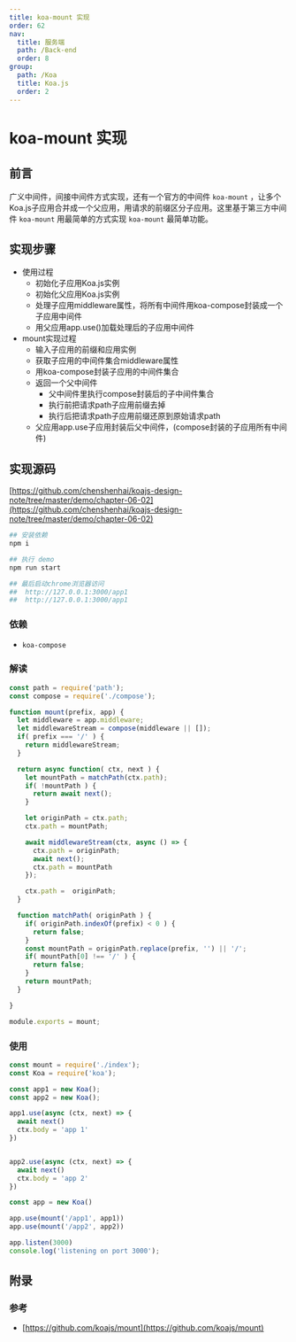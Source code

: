 ```yaml
---
title: koa-mount 实现
order: 62
nav:
  title: 服务端
  path: /Back-end
  order: 8
group:
  path: /Koa
  title: Koa.js
  order: 2
---
```


# koa-mount 实现

## 前言

 广义中间件，间接中间件方式实现，还有一个官方的中间件 `koa-mount` ，让多个Koa.js子应用合并成一个父应用，用请求的前缀区分子应用。这里基于第三方中间件 `koa-mount` 用最简单的方式实现 `koa-mount` 最简单功能。

## 实现步骤

- 使用过程
    - 初始化子应用Koa.js实例
    - 初始化父应用Koa.js实例
    - 处理子应用middleware属性，将所有中间件用koa-compose封装成一个子应用中间件
    - 用父应用app.use()加载处理后的子应用中间件
- mount实现过程
    - 输入子应用的前缀和应用实例
    - 获取子应用的中间件集合middleware属性
    - 用koa-compose封装子应用的中间件集合
    - 返回一个父中间件
      - 父中间件里执行compose封装后的子中间件集合
      - 执行前把请求path子应用前缀去掉
      - 执行后把请求path子应用前缀还原到原始请求path
    - 父应用app.use子应用封装后父中间件，(compose封装的子应用所有中间件)

## 实现源码


[https://github.com/chenshenhai/koajs-design-note/tree/master/demo/chapter-06-02](https://github.com/chenshenhai/koajs-design-note/tree/master/demo/chapter-06-02)



```sh
## 安装依赖
npm i

## 执行 demo
npm run start

## 最后启动chrome浏览器访问
##  http://127.0.0.1:3000/app1
##  http://127.0.0.1:3000/app1
```


### 依赖

- `koa-compose`

### 解读

```js
const path = require('path');
const compose = require('./compose');

function mount(prefix, app) {
  let middleware = app.middleware;
  let middlewareStream = compose(middleware || []);
  if( prefix === '/' ) {
    return middlewareStream;
  }

  return async function( ctx, next ) {
    let mountPath = matchPath(ctx.path); 
    if( !mountPath ) {
      return await next();
    }

    let originPath = ctx.path;
    ctx.path = mountPath;

    await middlewareStream(ctx, async () => {
      ctx.path = originPath;
      await next();
      ctx.path = mountPath
    });

    ctx.path =  originPath;
  }

  function matchPath( originPath ) {
    if( originPath.indexOf(prefix) < 0 ) {
      return false;
    }
    const mountPath = originPath.replace(prefix, '') || '/';
    if( mountPath[0] !== '/' ) {
      return false;
    }
    return mountPath;
  }

}

module.exports = mount;
```

### 使用

```js
const mount = require('./index');
const Koa = require('koa');

const app1 = new Koa();
const app2 = new Koa();

app1.use(async (ctx, next) => {
  await next()
  ctx.body = 'app 1'
})


app2.use(async (ctx, next) => {
  await next()
  ctx.body = 'app 2'
})

const app = new Koa()

app.use(mount('/app1', app1))
app.use(mount('/app2', app2))

app.listen(3000)
console.log('listening on port 3000');

```


## 附录

### 参考

- [https://github.com/koajs/mount](https://github.com/koajs/mount)
